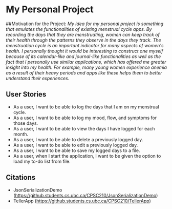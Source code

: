 # My Personal Project

##Motivation for the Project:
*My idea for my personal project is something that emulates the functionalities of existing menstrual cycle apps.
By recording the days that they are menstruating, women can keep track of their health through the patterns they
observe in the days they track. The menstruation cycle is an important indicator for many aspects of women's health. I
personally thought it would be interesting to construct one myself because of its calendar-like and journal-like 
functionalities as well as the fact that I personally use similar applications, which has offered me greater insight 
into my health. For example, many young women experience anemia as a result of their heavy periods and apps like these
helps them to better understand their experiences.*

## User Stories
- As a user, I want to be able to log the days that I am on my menstrual cycle. 
- As a user, I want to be able to log my mood, flow, and symptoms for those days.
- As a user, I want to be able to view the days I have logged for each month.
- As a user, I want to be able to delete a previously logged day.
- As a user, I want to be able to edit a previously logged day.
- As a user, I want to be able to save my logged days to a file. 
- As a user, when I start the application, I want to be given the option to load my to-do list from file.

## Citations
- JsonSerializationDemo (https://github.students.cs.ubc.ca/CPSC210/JsonSerializationDemo)
- TellerApp (https://github.students.cs.ubc.ca/CPSC210/TellerApp)
  

